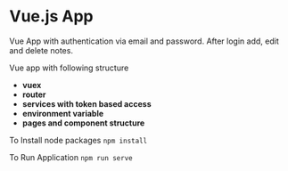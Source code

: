 # Vue.js App

Vue App with authentication via email and password. After login add, edit and delete notes.

Vue app with following structure

- **vuex**
- **router**
- **services with token based access**
- **environment variable**
- **pages and component structure**

To Install node packages
``` npm install ```

To Run Application
``` npm run serve ```